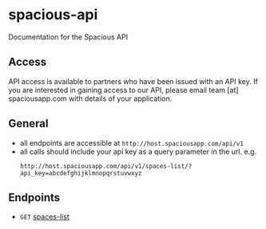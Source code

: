 spacious-api
============

Documentation for the Spacious API

## Access
API access is available to partners who have been issued with an API key. If you are interested in gaining access to our API, please email team [at] spaciousapp.com with details of your application.

## General
*	all endpoints are accessible at `http://host.spaciousapp.com/api/v1`
*	all calls should include your api key as a query parameter in the url. e.g.
	```
	http://host.spaciousapp.com/api/v1/spaces-list/?api_key=abcdefghijklmnopqrstuvwxyz
	```

## Endpoints
* `GET` [spaces-list](./endpoints/spaces-list.md)
